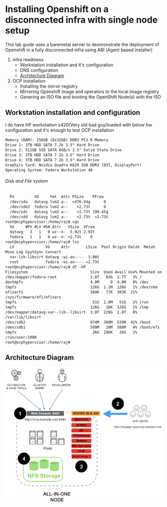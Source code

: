 # Installing Openshift on a disconnected infra with single node setup

This lab guide uses a baremetal server to deomonstrate the deployment of Openshift in a fully disconnected infra using ABI (Agent based installer)

1) infra readiness
    * Workstation installation and it's configuration
    * DNS configuration
    * [Architecture Diagram](#architecture-diagram)
2) OCP installation
    * Installing the mirror-registry
    * Mirroring Openshift image and operators to the local image registry
    * Genering an ISO file and booting the OpenShift Node(s) with the ISO

## Workstation installation and configuration

I do have HP workstation z420(Very old bad guy)loaded with below hw configuration and it's enough to test OCP installation

```Processors: 2x (3.00 GHz) 10-Core Intel Xeon E5-2690V2 Processors [multi threading enabled, so total 40 vcps]
Memory (RAM): 256GB (8x32GB) DDR3 PC3 R Memory
Drive 1: 3TB HDD SATA 7.2k 3.5" Hard Drive
Drive 2: 512GB SSD SATA 6GB/s 2.5" Solid State Drive 
Drive 3: 3TB HDD SATA 7.2k 3.5" Hard Drive
Drive 4: 3TB HDD SATA 7.2k 3.5" Hard Drive
Graphics Card: Nvidia Quadro K620 2GB DDR3 (DVI, DisplayPort)
Operating System: Fedora Workstation 40
```

###### Disk and File system 

```root@ocphypervisor:/home/raj# pvs
  PV         VG     Fmt  Attr PSize    PFree  
  /dev/sda   datavg lvm2 a--  <476.94g      0 
  /dev/sdb3  fedora lvm2 a--    <2.73t      0 
  /dev/sdc   datavg lvm2 a--    <2.73t 199.45g
  /dev/sdd   datavg lvm2 a--    <2.73t  <2.73t
root@ocphypervisor:/home/raj# vgs
  VG     #PV #LV #SN Attr   VSize  VFree
  datavg   3   1   0 wz--n-  5.92t 2.92t
  fedora   1   1   0 wz--n- <2.73t    0 
root@ocphypervisor:/home/raj# lvs
  LV              VG     Attr       LSize  Pool Origin Data%  Meta%  Move Log Cpy%Sync Convert
  var-lib-libvirt datavg -wi-ao----  3.00t                                                    
  root            fedora -wi-ao---- <2.73t                                                    
root@ocphypervisor:/home/raj# df -hP
Filesystem                            Size  Used Avail Use% Mounted on
/dev/mapper/fedora-root               2.8T   63G  2.7T   3% /
devtmpfs                              4.0M     0  4.0M   0% /dev
tmpfs                                 126G  1.1M  126G   1% /dev/shm
efivarfs                              384K   77K  303K  21% /sys/firmware/efi/efivars
tmpfs                                  51G  2.8M   51G   1% /run
tmpfs                                 126G   16K  126G   1% /tmp
/dev/mapper/datavg-var--lib--libvirt  3.0T  229G  2.8T   8% /var/lib/libvirt
/dev/sdb2                             974M  368M  539M  41% /boot
/dev/sdb1                             599M   20M  580M   4% /boot/efi
tmpfs                                  26G  296K   26G   1% /run/user/1000
root@ocphypervisor:/home/raj#
```
## Architecture Diagram

![Architecture Diagram](/images/allinone.png)


